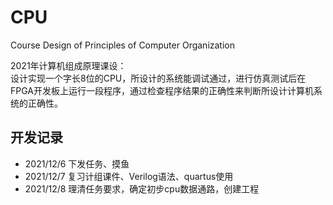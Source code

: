 # CPU
Course Design of Principles of Computer Organization  
  
2021年计算机组成原理课设：  
  设计实现一个字长8位的CPU，所设计的系统能调试通过，进行仿真测试后在FPGA开发板上运行一段程序，通过检查程序结果的正确性来判断所设计计算机系统的正确性。

## 开发记录
- 2021/12/6 下发任务、摸鱼
- 2021/12/7 复习计组课件、Verilog语法、quartus使用
- 2021/12/8 理清任务要求，确定初步cpu数据通路，创建工程
